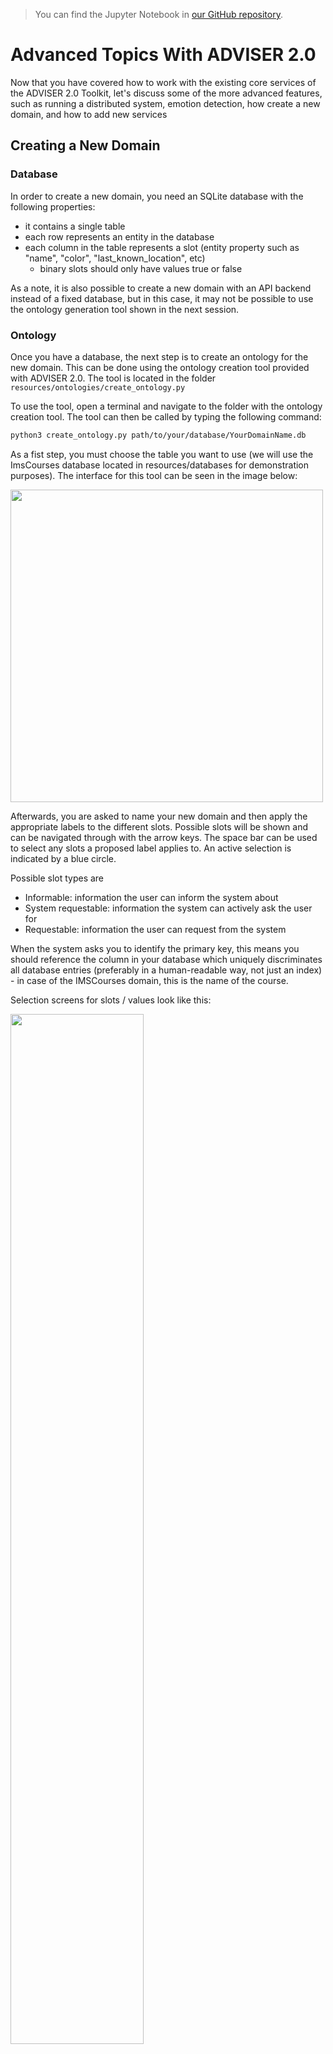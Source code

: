 > You can find the Jupyter Notebook in [our GitHub repository](https://github.com/DigitalPhonetics/adviser/blob/master/adviser/tutorials/04_adviser_advanced_topics/4_tutorial_advanced_topics.ipynb).

# Advanced Topics With ADVISER 2.0

Now that you have covered how to work with the existing core services of the ADVISER 2.0 Toolkit, let's discuss some of the more advanced features, such as running a distributed system, emotion detection, how create a new domain, and how to add new services

## Creating a New Domain

### Database
In order to create a new domain, you need an SQLite database with the following properties:
* it contains a single table
* each row represents an entity in the database
* each column in the table represents a slot (entity property such as "name", "color", "last_known_location", etc)
    * binary slots should only have values true or false 

As a note, it is also possible to create a new domain with an API backend instead of a fixed database, but in this case, it may not be possible to use the ontology generation tool shown in the next session.

### Ontology
Once you have a database, the next step is to create an ontology for the new domain. This can be done using the ontology creation tool provided with ADVISER 2.0. The tool is located in the folder `resources/ontologies/create_ontology.py`

To use the tool, open a terminal and navigate to the folder with the ontology creation tool. The tool can then be called by typing the following command:
```bash
python3 create_ontology.py path/to/your/database/YourDomainName.db
```

As a fist step, you must choose the table you want to use (we will use the ImsCourses database located in resources/databases for demonstration purposes). The interface for this tool can be seen in the image below:

<img src="ontcreator_select_db.png" width="500"/>

Afterwards, you are asked to name your new domain and then apply the appropriate labels to the different slots. Possible slots will be shown and can be navigated through with the arrow keys. The space bar can be used to select any slots a proposed label applies to. An active selection is indicated by a blue circle.

Possible slot types are
* Informable: information the user can inform the system about
* System requestable: information the system can actively ask the user for
* Requestable: information the user can request from the system


When the system asks you to identify the primary key, this means you should reference the column in your database which uniquely discriminates all database entries (preferably in a human-readable way, not just an index) - in case of the IMSCourses domain, this is the name of the course. 

Selection screens for slots / values look like this:

<img src="ontology_tool1.png" width="65%" height="65%"/>

And the end output should be a file in JSON format like the one shown in the excerpt below:

<img src="ontcreator_json.png" width="500"/>

As a final step the system will ask if you want to copy the database, if your database is not already located inside the folder `resources/databases`, you should select "yes" to this operation, so a copy of your database is where it will be expected when creating a new `Domain` object.

After the tool terminates successfully, check that the following two files were created inside the folders `resources/databases` and `resources/ontologies`:
* \[YourDomainName\].db
* \[YourDomainName\].json


### Domain Object

Once you have your ontology and database, you can create a `Domain` object for your new domain, as seen in the previous tutorial:

```python
from utils.domain.jsonlookupdomain import JSONLookupDomain

your_domain_instance = JSONLookupDomain(name='YourDomainName', 
                            json_ontology_file='resources/databases/YourDomainName.json', 
                            sqllite_db_file='resources/databases/YourDomainName.db')
                            
```

You can than use the object to instantiate the modules that constitute your dialog graph.

### NLU and NLG

Another important thing to remember is to create NLU regexes and NLG templates for your new domain, see the previous tutorial if you have questions on this process.

### Policy

In some cases, a new domain may require a new policy and new `user_acts` or `sys_acts` if the new domain requires functionality not provided by the original policy, it may be neccessary to expand the list of user or system acts. For reference, these lists are shown in the previous sections under the NLU and Policy sections respectively. If new acts are added, the policy must be expanded to be able to accept the new user acts as input and to generate the new system actions as output. This can be done by inheriting from the current policy.

## Creating a New Service

As we saw in Tutorial 2, all of the modules in the ADVISER 2.0 toolkit are children of the Service class. This means in order to create a new module, you need to create a new service. In the previous tutorial we showed an example of how to do this for a simple case. In this section, we will go into more depth on dialog system specifics to consider when creating a service.

### Inheriting from the service class

Step one is always to inherit from the service class. Doing this means that your new service requires a `domain` argument on instantiation, but also that it can take the following optional arguments (which you saw in Tutorial 3):
* `sub_topic_domains`
* `pub_topic_domains`

which allow users to overwrite subsribe/publish topics on instantiation. This can be useful in some cases when combining domain specific services with non domain specific services.


### Determine what methods need to be decorated

The next important step is to consider which methods in your new service should be decorated and what topics it should subscibe to/publish. As a general rule, only methods which will directly interact with other services need to be decorated. If all communication happens inside of a class, normal class methods are sufficient. Another important note, when decorating a method make sure that the list of subscribe topics matches the list of method arguments and that you have checked the topics you subsrcibe to will be published by another method and the topics which you publish will be subscribed to by another method.

### Managing Dialog-Dependent State

Another important concern is dialog dependent state. That is, information which gets tracked within a service over the course of a dialog, but should be reset between dialogs. If you want to initialize/reset per-dialog state or want to perform other actions before the first / after the last dialog turn, you can overwrite the `dialog_start` and `dialog_end` methods provided by the `Service` class. 

These will automatically be called before the start and end of a dialog, so you do not need to worry about decorating them extra. In fact, since topics don't have any guarantees on order of delivery using these methods is preferable to decorating because the methods are guranteed to be called before the first dialog turn and after the last one respectively.

*Since our dialog system might be migrated to multi-session support at some point, we consider it best practice to initialize/reset all dialog-dependent state not in the constructor but rather inside these two methods.*

## Adding Task-specific Feature Extraction

Certain tasks, such as emotion recognition or backchanneling, require specific acoustic and/or visual features as input (see the following sections). To retain maximum modularity, we recommend that feature extraction is separated from the actual task. Therefore, in this section we look at an example of a speech feature extraction module which subscribes to an audio recording and publishes a feature vector.

The feature extractor is a service, i.e. it inherits from the service class:
```python
from services.service import PublishSubscribe
from services.service import Service
from torchaudio.compliance import kaldi

class SpeechFeatureExtractor(Service):
    """Simple feature extractor which uses torchaudio to compute MFCCs."""
    def __init__(self):
        Service.__init__(self)
```

Now, let's create a simple decorated method for feature extraction. Note, in the current ADVISER implementation, 'speech_in' is a tuple that consists of a numpy array representing the audio recording and the sampling rate: (data, sample_rate). This way, everything can be handled in memory without needing to write and delete files. 

```python
    @PublishSubscribe(sub_topics=['speech_in'], pub_topics=['mfcc_features'])
    def speech_to_features(self, speech_in):
        features = kaldi.mfcc(speech_in[0], sample_frequency=speech_in[1])
        
        return {'mfcc_features': features}
```

For the sake of illustration, this example uses [torchaudio](https://pytorch.org/audio/compliance.kaldi.html) to extract [MFCC features](https://en.wikipedia.org/wiki/Mel-frequency_cepstrum). In the current ADVISER implementation, we use the [openSMILE](https://www.audeering.com/opensmile/) toolkit to extract MFCCs and addtionally, [GeMAPS](https://ieeexplore.ieee.org/abstract/document/7160715) features, which are used for emotion recognition.

## Adding Emotion Recognition

The current implementation of ADVISER 2.0 provides a basic module for emotion recognition from speech features.
The prerequisites for this module are:
* A pre-trained model for emotion prediction
* The corresponding acoustic features as input ([see section above](#features))

Implementation and training of a machine learning model for emotion prediction is not part of this tutorial. However, in the current ADVISER 2.0 system, we provide basic multi-layer perceptron models which are trained on the MSP-IMPROV database [1].
In the following code, we see an example emotion recognition class. As with any other module, it inherits from the Service class and uses the PublishSubscribe decorator to communicate with other services. In this example, there is only one model for arousal level prediction involved. Since emotions can be represented in different ways (e.g. arousal/valence levels or categories like 'angry', 'happy', 'sad'), the published topic 'emotion' contains a dictionary which can hold the different predicted representations.

```python
class EmotionRecognition(Service):
    def __init__(self):
        Service.__init__(self)
        self.emotion_dir = os.path.dirname(os.path.abspath(__file__))
        model_path = <<file path to emotion recognition models>>
        self.arousal_model = joblib.load(os.path.join(model_path, 'mlp_audio_arousal.joblib'))


    @PublishSubscribe(sub_topics=["gemaps_features"], pub_topics=["emotion"])
    def predict_from_audio(self, gemaps_features):
        arousal_prediction = self.arousal_model.predict_proba(gemaps_features)

        return {'emotion': {'arousal': arousal_prediction}}
```

Note, this emotion recognition module is a very basic implementation for illustration purposes. It can easily be improved by inserting more sophisticated machine learning models or by adding video features to perform multimodal emotion recognition.


[1] Busso, Carlos, et al. "MSP-IMPROV: An acted corpus of dyadic interactions to study emotion perception." IEEE Transactions on Affective Computing 8.1 (2016): 67-80.

### Using Emotion in a Dialog System

The ADVISER 2.0 currently provides a `UserStateTracker` service which keeps track of the detected user emotion and user engagement level. This module works in conjunction with a naive `EmotionPolicy` service to map user emotion to a system emotional response. Currently this is done with a direct mapping from the recognized user emotion to the same emotion for the system response. This "system emotion" can then be used bye the `HandcraftedEmotionNLG` service to select an affective NLG template in order to react to user emotion. This system can be seen below.


<img src="emotion_system.png" width="75%" height="75%" />


This direct mapping is obviously highly simplistic and may be expanded in future versions of ADVISER.

## Adding Backchanneling

### Backchannel prediction

ADVISER 2.0 comes with an acoustic backchannel module that makes use of a pre-trained backchanneler model and 
MFCC features as input ([see section above](#features)).

The backchanneller implementation consists of a convolutional neural network model based on [1] and trained on the Switchboard benchmark dataset [2]. As input, it receives 13 Mel-frequency-cepstral coefficients from the user’s speech signal. The model assigns one of three categories from the proactive backchanneling theory [3] to each user utterance {no-backchannel, backchannel-continuer and backchannel-assessment}. The predicted category is used to add the backchannel realization, such as Okay or Um-hum, at the begining the next system response.

In the our project, you can find two python files:

* acoustic_backchanneller.py (Definition of the backchannelling module)              
* PytorchAcousticBackchanneler.py (PyTorch implementation that loads the pretrained model for prediction)

We present a code extract from the class acoustic backchanneller (service). As any other module, it inherits from the Service class and uses the PublishSubscribe decorator to communicate with other services. 

```python
class AcousticBackchanneller(Service):
    def __init__(self):
        Service.__init__(self)
        self.speech_in_dir = os.path.dirname(os.path.abspath(__file__)) + '/'
        self.trained_model_path = os.path.join('resources', 'models', 'backchannel') + '/pytorch_acoustic_backchanneller.pt'
        self.load_model()

    def load_model(self):
        self.model = PytorchAcousticBackchanneler()
        self.model .load_state_dict(torch.load(self.trained_model_path))
        self.model.eval()

    @PublishSubscribe(sub_topics=['mfcc_features'],
                      pub_topics=["predicted_BC"])
    def backchannel_prediction(self, mfcc_features: np.array):
        """Takes temporary user utterance wav file and extracts features from it."""
        scaler = preprocessing.StandardScaler()
        mfcc_features = scaler.fit_transform(mfcc_features)
        input_splits = self.split_input_data(mfcc_features)
        prediction = self.model(input_splits).detach().numpy().argmax(axis=1)
        
        # Returning the majority, unless a BC appears,
        # class_int_mapping = {0: b'no_bc', 1: b'assessment', 2: b'continuer'}
        if len(set(prediction)) == 1:
            return {'predicted_BC':  prediction[0]}
        elif 1 in prediction and 2 in prediction:
            ones = len(prediction[prediction==1])
            twos = len(prediction[prediction==2])
            return {'predicted_BC':  1 if ones > twos else 2}
        else:
            return {'predicted_BC': 1 if 1 in prediction else 2}

```

This backchanneller only makes use of acoustic features, however, a more complex module can be implemented, so that it can also profit from ASR trancriptions as shown in [2].


### Integrating backchannel to the system's response

After the backchannel prediction is done, the corresponding backchannel realization should be added to the system response. For simplicity, we decided to add it at the beginning of the system response already generated by the `NLG` module.  This code can be found in the class `BackchannelHandcraftedNLG(HandcraftedNLG)`. Here we have a sample of the most relevant code.

```python
class BackchannelHandcraftedNLG(HandcraftedNLG):
    def __init__(self, domain: Domain, sub_topic_domains: Dict[str, str] = {}, template_file: str = None,
                 logger: DiasysLogger = DiasysLogger(), template_file_german: str = None,
                 language: Language = None):
        HandcraftedNLG.__init__(
            self, domain, template_file=None,
            logger=DiasysLogger(), template_file_german=None,
            language=None, sub_topic_domains=sub_topic_domains)

        # class_int_mapping = {0: b'no_bc', 1: b'assessment', 2: b'continuer'}
        self.backchannels = {
            0: '',
            1: 'Okay. ',
            2: 'Um-hum. '
        }


    @PublishSubscribe(sub_topics=["sys_act", 'predicted_BC'], pub_topics=["sys_utterance"])
    def generate_system_utterance(self, sys_act: SysAct = None, predicted_BC: int = None) -> dict(sys_utterance=str):

        rule_found = True
        message = ""

        try:
            message = self.templates.create_message(sys_act)
            if 'Sorry' not in message:
                message = self.backchannels[predicted_BC] + message
        except BaseException as error:
            rule_found = False
            self.logger.error(error)
            raise(error)
```

The backchanneller does not show variety in its realizations, however, this can be easily implemented if needed.


[1] Daniel Ortega, Chia-Yu Li, NgocThang Vu. "Oh,Jeez! or uh-huh?" A listener- aware backchannel predictor on ASR transcriptions. ICASSP,2020.

[2] D. Jurafsky and E. Shriberg. “Switchboard swbd-damsl
shallow-discourse-function annotation coders manual.”
Institute of Cognitive Science Technical Report, 1997.

[3] Charles Goodwin. 1986. Between and within: Alterna-
tive sequential treatments of continuers and assess-
ments." Journal of Human Studies.


## From Single- to Multidomain

For more complex scenarios, it may make sense to split your dialog system into multiple domains. For example if your goal is to create a university student assistant bot. You may decide that as a start you want your system to help students find information about lecturers and help students to find out what the dining hall (Mensa) is serving. While in theory these two topics could be put together into the same domain, mensa information updates every day so accessing this through a web API is preferable to only having a fixed database. For the lecturers, however there is no web API, and this inofmration remains largely static, so a fixed database is preferable. At this point, since the data sources, and the actual topics of conversation for each topic are so different, giving each its own domain makes sense. But how do we do that?


### Domain Dependent Modules
Services like the Natural Language Understanding, Belief State Tracker and Policy are domain dependent:
they require domain-specific ontology knowledge (e.g. towns for weather, food names for the mensa) or database access to function. Rather than re-implementing these modules for your specific purposes, however, you can instantiate these services with the corresponding domains (one instance per domain).

First we will handle importing all the modules we need and create our domain objects:


```python
# IMPORT DOMAINS AND SERVICES
import sys
import os
from typing import List
import time
sys.path.insert(0, os.path.abspath('../..'))

from services.service import Service, PublishSubscribe, RemoteService
from services.nlu import HandcraftedNLU
from services.bst import HandcraftedBST
from services.policy import HandcraftedPolicy
from services.policy.policy_api import HandcraftedPolicy as PolicyAPI
from services.nlg import HandcraftedNLG
from services.service import DialogSystem
# from examples.webapi.mensa import MensaNLU
from utils.domain.domain import Domain
from utils.domain.jsonlookupdomain import JSONLookupDomain
from utils.logger import DiasysLogger, LogLevel
from examples.webapi.mensa.domain import MensaDomain
from examples.webapi.mensa.nlu import MensaNLU

# CREATE DOMAIN OBJECTS
canteen = MensaDomain()
lecturers = JSONLookupDomain('ImsLecturers')
```

Next let's start creating our Domain Dependent modules:
* `NLU` is domain dependent because it needs access to different regex files depending on the domain


```python
# NLU needs domain to load correct regexe files
lecturer_nlu = HandcraftedNLU(domain=lecturers)
dining_hall_nlu = MensaNLU(domain=canteen)
```

* `BST` is domain dependent because it needs access to an ontology so it knows what the informable requestable slots it needs to track


```python
# BST needs domain to track correct informable/requestable slots
lecturer_bst = HandcraftedBST(domain=lecturers)
dining_hall_bst = HandcraftedBST(domain=canteen)
```

* `Policy` is domain dependent because it needs to know which database to query to determine the next system action


```python
# Policy needs domain to access the correct database
lecturer_policy = HandcraftedPolicy(domain=lecturers)
dining_hall_policy = PolicyAPI(domain=canteen)
```

* `NLG` is domain dependent because it needs to access the correct template files to generate natural language output


```python
# NLG needs to access domain dependent template files
lecturer_nlg = HandcraftedNLG(domain=lecturers)
dining_hall_nlg = HandcraftedNLG(domain=canteen)
```

### Domain Independent Modules

In comparison to the previously shown services, there are also modules in a dialog system that are domain independent, such as ASR and TTS or console input and console output. Regardless of the domain, these modules do the same thing: take in a user input and pass it out as a string. Since these services do not change, domain-independent services only need to be instantiated once. 


An example using console input and console output modules is shown below. Where previously we passed in a domain, here since they are domain independent, we pass in an empty string.


```python
from services.hci.console import ConsoleInput, ConsoleOutput
user_in = ConsoleInput(domain="")
user_out = ConsoleOutput(domain="")
```

### Domain Tracker Module

Once you have created all of domain dependent and independent modules, you will need some way to decide which domain should be active at a given time. That is where the `DomainTracker` module comes in. 
The goal of this module is to take in a domain independent user utterance and map it to the correct domain as shown in the image below:

<img src="topic_tracker.png" width="75%" height="75%" />


The domain tracker is something between domain dependent and domain independent. On instantiation, it takes in a list of possible domains which it can forward a user utterance to, although there is no need to create a new `DomainTracker` for each domain in the dialog system. In the current implementation, this module relies on keywords matching, inspired by commercial systems, to determine which domain should be active at any given time. This means that at any time, at most one domain will be active. However a more advanced domain tracker could be implemented to replace this in the future and might even be able to support dialog in multiple domains at the same time.

To determine which domain should be active, the `DomainTracker` follows a series of simple rules shown in the image below: 

<img src="d_tracker_flow.png" width="65%" height="65%" />

If there is only one domain, that domain is always active. If there are more domains, the tracker checks if it is the first turn. If so the system issues a greeting to the user and tells them what domains the dialog system can talk about. If not, the domain tracker checks for domain keywords. If any appear in the user utterance, the first to appear is the domain selected, as the dialog system is not yet capable of handling multiple domains active during the same turn. If there is no keyword, the tracker checks to see if a domain was active the previous turn, if yes, it is assumed that that domain remains active. If there was no active domain in the previous turn, the tracker checks to see if the user said 'bye', if so the tracker will also say 'bye'. If not, the tracker then reminds the user of the domains it is capable of tracking.

This can also be seen in the code below:


```python
""" The domain tracker has to know all domains our application should be able to handle, but not not append domain names to topics by default, so it stores a list of domains, but doesn't forward any of them to the service base class constructor: """
class DomainTracker(Service):
    def __init__(self, domains: List[Domain], greet_on_first_turn: bool = False):
        Service.__init__(self, domain="")
        self.domains = domains
        self.current_domain = None
        self.greet_on_first_turn = greet_on_first_turn

    """ Since service output relies on per-dialog state (turn count, currently active domain), it needs to initialize this state before each new dialog:"""
    def dialog_start(self):
        self.turn = 0

    """ Furthermore, it needs to subscribe to user utterances and forward them (`gen_user_utterance` is short for `generic user utterance`) as a domain-dependent user utterance, or, if no domain is active, publish a system utterance listing all available domains: """
    @PublishSubscribe(sub_topics=["gen_user_utterance"], pub_topics=["user_utterance", "sys_utterance"])
    def select_domain(self, gen_user_utterance: str = None) -> dict(user_utterance=str):
        self.turn += 1
        if self.turn == 1 and self.greet_on_first_turn:
            return {'sys_utterance': "Hello, please let me know how I can help you, I can discuss " +
                    f"the following domains: {self.domains_to_str()}."}

        # if there is only a single domain, simply route the message forward
        if len(self.domains) == 1:
            self.current_domain = self.domains[0]

        # make sure the utterance is lowercase if there is one
        user_utterance = gen_user_utterance
        if user_utterance:
            user_utterance = gen_user_utterance.lower()

        # perform keyword matching to see if any domains are explicitely made active
        active_domains = [d for d in self.domains if d.get_keyword() in user_utterance]

        # Even if no domain has been specified, we should be able to exit
        if "bye" in user_utterance and not self.current_domain:
            return {"sys_utterance": "Thank you, goodbye."}

        # if there are active domains, use the first one
        elif active_domains:
            out_key = f"user_utterance/{active_domains[0].get_domain_name()}"
            self.current_domain = active_domains[0]
            return {out_key: user_utterance}

        # if no domain is explicitely mentioned, assume the last one is still active
        elif self.current_domain:
            out_key = f"user_utterance/{self.current_domain.get_domain_name()}"
            return {out_key: user_utterance}

        # Otherwise ask the user what domain they want
        else:
            return {"sys_utterance": "Hello, please let me know how I can help you, I can discuss " +
                    f"the following domains: {self.domains_to_str()}."}

    """ Convert list of domains to a string for console output """
    def domains_to_str(self):
        if len(self.domains) == 1:
            return self.domains[0].get_display_name()
        elif len(self.domains) == 2:
            return " and ".join([d.get_display_name() for d in self.domains])
        else:
            return ", ".join([d.get_display_name() for d in self.domains][:-1]) + f", and {self.domains[-1].get_display_name()}"
```

As a note, once the `DomainTracker` has selected a domain, this is appended to the output dictionary so that only modules of that same domain will receive the published message.

### Creating a Domain Tracker

The code for creating a `DomainTracker` is nearly the same as any other module. However instead of taking in a `domain` argument as a string or `Domain` object, the `DomainTracker` takes in a `domains` argument which must be a list of domain objects


```python
domain_tracker = DomainTracker(domains=[lecturers, canteen])
```

### Putting it All Together 

The last thing left to do is now to combine all of this into one single dialog system and run it!
* Sending an emty message to `gen_user_utterance` will trigger the domain tracker
* The domian tracker will then see that we're on the first turn with no active domain, thus generating a system message which will inform the user of all available domains (lecturers and canteen)


```python
ds = DialogSystem(services=[user_in, user_out,  # interfaces
                            domain_tracker,
                            lecturer_nlu, dining_hall_nlu,      # NLUs
                            lecturer_bst, dining_hall_bst,      # BSTs
                            lecturer_policy, dining_hall_policy,# Policies
                            lecturer_nlg, dining_hall_nlg,      # NLGs
                    ])
ds.run_dialog({'gen_user_utterance': ""})
```

Alternatively, you can have a look at the `run_chat.py` file
* calling `python run_chat lecturers mensa` from your terminal in the ADVISER main folder will do exactly the same
* you can specify more options, e.g. for using ASR, TTS, etc.

## Running A Distributed Dialog System

If you're relying on computationally intense services, e.g. `ASR` or `TTS` modules, ADVISER 2.0 provdies a way to split up dialog processing so these services can be run remotely, e.g. on more powerful machines, while the rest of the dialog system remains local. 

The easiest way to do this is to use *ssh port-forwarding*, but you can also specify arbitrary IP-adresses (you might have to adapt your router settings for this approach).
Therefore, we will use the port-forwarding approach in the following description.

The good news first: running some modules remotely, does not require any large changes!
1. The first change is that you will need to pass a unique `identifier` to your service constructor; so rather than just taking in a `domain` your service will also need to take in an `identifier` as shown below:

```python
class ConcatenateServiceWithDomain(Service):
    """ new here: identifier argument"""
    def __init__(self, domain: str = "mydomain", identifier: str = None):
        """ NEW: domain name! """
        Service.__init__(self, domain=domain, identifier = identifier)

    """ nothing changes here """
    @PublishSubscribe(sub_topics=["A", "B"], pub_topics=["C", "D"])
    def concatenate(self, A: int = None, B: str = None) -> dict(C=str,D=str):
        print("CONCATENATING ", A, "AND ", B)
        result = str(A) + " " + B
        if A == 3:
            return {'D': result}
        else:
            return  {'C': result}
```

2. Next create an instance of your service with an identifier of your choosing in a script *on your remote machine*; 
    * The only important thing when choosing the identifier is that you don't use the same identifier for two different service instances. But it is recommended that the name is at least somewhat descriptive.
3. _In the same script,_ call this services's `run_standalone()` method. This will kickoff a registration routine with the dialog system instance we're going to run on your local machine

```python
concatenate_service = ConcatenateServiceWithDomain(identifier="myconcatenateservice1")
concatenate_service.run_standalone()
```

4. On *your local machine* which is going to run the dialog system, create a placeholder, `RemoteService` (This is really just a dummy class storing the identifier). This allows the remote service to register with the dialog system; important is that you use *the same* identifier here as you used to create the remote service
5. Then, go ahead and instantiate your dialog system, providing the remote service intance instead of the real service to the service list

```python
# create dummy service
remote_concatenate_service = RemoteService(identifier="myconcatenateservice1")

# pass dummy service in as part of dialog system
ds_with_remote = DialogSystem(services=[remote_concatenate_service, # remote service placeholder
                            print_service])             # local print service
```

From here on, you can call your dialog system with the usual `run_dialog(...)` routine

But to be able to connect to the remote machine, you need to forward the required ports.
For this, on your local machine, call port forwarding for
* subscriber port (default: 65533)
* publisher port (default: 65534)
* remote register port (default: 65535)

```bash
ssh -fNR 65533:localhost:65533 adress.to.your.remote@machine
ssh -fNR 65534:localhost:65534 adress.to.your.remote@machine
ssh -fNR 65535:localhost:65535 adress.to.your.remote@machine
```

If those ports are already in use on your machine, you may change them explicitly in the `Service` *AND* `DialogSystem` constructors, just be consistent. See the docstrings on these classes for more information.

Once you start the `concatenate_service.run_standalone()` on your remote machine and the `ds_with_remote.run_dialog(...)` on your local machine, you will see notifications on the terminal giving you information about the connection state between your local and remote services. 

If you want to have a look at another example (with both services running on the same machine, so you don't need to call ssh for this), look at the `run_chat.py` file with `--gui` option enabled: this starts a webserver as a remote service connecting to the dialog system.


```python

```
